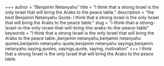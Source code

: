 +++
author = "Benjamin Netanyahu"
title = "I think that a strong Israel is the only Israel that will bring the Arabs to the peace table."
description = "the best Benjamin Netanyahu Quote: I think that a strong Israel is the only Israel that will bring the Arabs to the peace table."
slug = "i-think-that-a-strong-israel-is-the-only-israel-that-will-bring-the-arabs-to-the-peace-table"
keywords = "I think that a strong Israel is the only Israel that will bring the Arabs to the peace table.,benjamin netanyahu,benjamin netanyahu quotes,benjamin netanyahu quote,benjamin netanyahu sayings,benjamin netanyahu saying,quotes, sayings,quote, saying, motivation"
+++
I think that a strong Israel is the only Israel that will bring the Arabs to the peace table.
